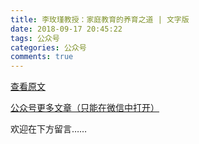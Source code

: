 ```yaml
---
title: 李玫瑾教授：家庭教育的养育之道 | 文字版
date: 2018-09-17 20:45:22
tags: 公众号
categories: 公众号
comments: true
---
```


[查看原文](https://mp.weixin.qq.com/s/B_7hwAscXAdVxQYmLxilYQ)

[公众号更多文章（只能在微信中打开）](https://mp.weixin.qq.com/mp/profile_ext?action=home&__biz=MzUyMTg5MjA5OA==&scene=123#wechat_redirect)

欢迎在下方留言…… 

<!---more--->